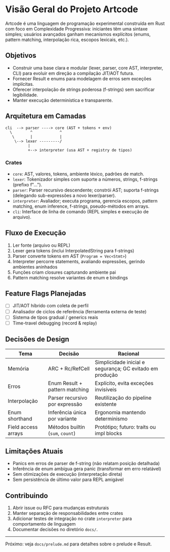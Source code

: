 # Visão Geral do Projeto Artcode

Artcode é uma linguagem de programação experimental construída em Rust com foco em Complexidade Progressiva: iniciantes têm uma sintaxe simples; usuários avançados ganham mecanismos explícitos (enums, pattern matching, interpolação rica, escopos lexicais, etc.).

## Objetivos
- Construir uma base clara e modular (lexer, parser, core AST, interpreter, CLI) para evoluir em direção a compilação JIT/AOT futura.
- Fornecer Result e enums para modelagem de erros sem exceções implícitas.
- Oferecer interpolação de strings poderosa (f-strings) sem sacrificar legibilidade.
- Manter execução determinística e transparente.

## Arquitetura em Camadas
```
cli  --> parser ----> core (AST + tokens + env)
  \        ^            ^
   \       |            |
    \--> lexer ---------/
          |
          +--> interpreter (usa AST + registry de tipos)
```

### Crates
- `core`: AST, valores, tokens, ambiente léxico, padrões de match.
- `lexer`: Tokenizador simples com suporte a números, strings, f-strings (prefixo f"...").
- `parser`: Parser recursivo descendente; constrói AST; suporta f-strings (delegando sub-expressões a novo lexer/parser).
- `interpreter`: Avaliador; executa programa, gerencia escopos, pattern matching, enum inference, f-strings, pseudo-métodos em arrays.
- `cli`: Interface de linha de comando (REPL simples e execução de arquivo).

## Fluxo de Execução
1. Ler fonte (arquivo ou REPL)
2. Lexer gera tokens (inclui InterpolatedString para f-strings)
3. Parser converte tokens em AST (`Program = Vec<Stmt>`)
4. Interpreter percorre statements, avaliando expressões, gerindo ambientes aninhados
5. Funções criam closures capturando ambiente pai
6. Pattern matching resolve variantes de enum e bindings

## Feature Flags Planejadas
- [ ] JIT/AOT híbrido com coleta de perfil
- [ ] Analisador de ciclos de referência (ferramenta externa de teste)
- [ ] Sistema de tipos gradual / generics reais
- [ ] Time-travel debugging (record & replay)

## Decisões de Design
| Tema | Decisão | Racional |
|------|---------|----------|
| Memória | ARC + Rc/RefCell | Simplicidade inicial e segurança; GC evitado em produção |
| Erros | Enum Result + pattern matching | Explícito, evita exceções invisíveis |
| Interpolação | Parser recursivo por expressão | Reutilização do pipeline existente |
| Enum shorthand | Inferência única por variante | Ergonomia mantendo determinismo |
| Field access arrays | Métodos builtin (`sum`, `count`) | Protótipo; futuro: traits ou impl blocks |

## Limitações Atuais
- Panics em erros de parser de f-string (não relatam posição detalhada)
- Inferência de enum ambígua gera panic (transformar em erro relatável)
- Sem otimizações de execução (interpretação direta)
- Sem persistência de último valor para REPL amigável

## Contribuindo
1. Abrir issue ou RFC para mudanças estruturais
2. Manter separação de responsabilidades entre crates
3. Adicionar testes de integração no crate `interpreter` para comportamento de linguagem
4. Documentar decisões no diretório `docs/`.

---
Próximo: veja `docs/prelude.md` para detalhes sobre o prelude e Result.
